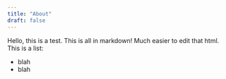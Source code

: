 ```yaml
---
title: "About"
draft: false
---
```

Hello, this is a test. This is all in markdown! Much easier to edit that html.
This is a list:
- blah
- blah
